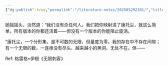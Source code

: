 ```yaml
---
{"dg-publish":true,"permalink":"/literature-notes/202505292201/","title":202505292201,"created":"2025-05-29T22:01:16.079+08:00"}
---
```


她摇摇头，淡然道：​“我们没有杀任何人。我们把你映射进了康托尘，就这么简单。所有版本的你都还活着——但没有一个版本的你能阻止旋涡。​

”康托尘，一个分形集，是不可数的无限，但量度为零。我的存在中不存在间隙；有一个无限的数，一连串没有尽头、越来越小的黑洞，无处不在。但——

Ref: 格雷格•伊根《无限刺客》